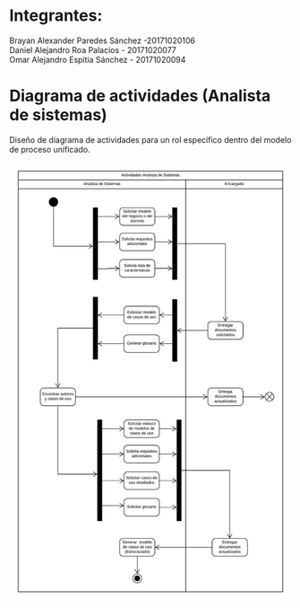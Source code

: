 # Integrantes:

Brayan Alexander Paredes Sánchez -20171020106     
Daniel Alejandro Roa Palacios - 20171020077     
Omar Alejandro Espitia Sánchez - 20171020094     

# Diagrama de actividades (Analista de sistemas)

Diseño de diagrama de actividades para un rol específico dentro del modelo de proceso unificado.

![No se encontró el diagrama de actividades](https://github.com/brayanpasa99/Actividades_Rol_FIS/blob/master/Analista%20de%20Sistemas%20(Actividades).png "Diagrama de actividades Analista de Sistemas")
